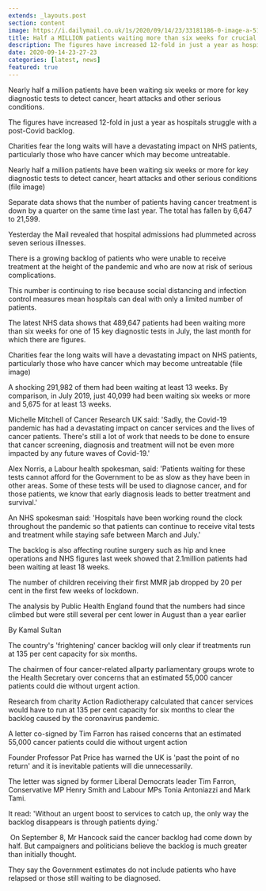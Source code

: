 ```yaml
---
extends: _layouts.post
section: content
image: https://i.dailymail.co.uk/1s/2020/09/14/23/33181186-0-image-a-51_1600122235915.jpg 
title: Half a MILLION patients waiting more than six weeks for crucial cancer and heart attack diagnosis  
description: The figures have increased 12-fold in just a year as hospitals in the UK struggle with a post-Covid backlog. 
date: 2020-09-14-23-27-23 
categories: [latest, news] 
featured: true 
--- 
```

Nearly half a million patients have been waiting six weeks or more for key diagnostic tests to detect cancer, heart attacks and other serious conditions. 

The figures have increased 12-fold in just a year as hospitals struggle with a post-Covid backlog. 

Charities fear the long waits will have a devastating impact on NHS patients, particularly those who have cancer which may become untreatable. 

Nearly half a million patients have been waiting six weeks or more for key diagnostic tests to detect cancer, heart attacks and other serious conditions (file image)

Separate data shows that the number of patients having cancer treatment is down by a quarter on the same time last year. The total has fallen by 6,647 to 21,599. 

Yesterday the Mail revealed that hospital admissions had plummeted across seven serious illnesses. 

There is a growing backlog of patients who were unable to receive treatment at the height of the pandemic and who are now at risk of serious complications. 

This number is continuing to rise because social distancing and infection control measures mean hospitals can deal with only a limited number of patients. 

The latest NHS data shows that 489,647 patients had been waiting more than six weeks for one of 15 key diagnostic tests in July, the last month for which there are figures. 

Charities fear the long waits will have a devastating impact on NHS patients, particularly those who have cancer which may become untreatable (file image)

A shocking 291,982 of them had been waiting at least 13 weeks. By comparison, in July 2019, just 40,099 had been waiting six weeks or more and 5,675 for at least 13 weeks. 

Michelle Mitchell of Cancer Research UK said: 'Sadly, the Covid-19 pandemic has had a devastating impact on cancer services and the lives of cancer patients. There's still a lot of work that needs to be done to ensure that cancer screening, diagnosis and treatment will not be even more impacted by any future waves of Covid-19.' 

Alex Norris, a Labour health spokesman, said: 'Patients waiting for these tests cannot afford for the Government to be as slow as they have been in other areas. Some of these tests will be used to diagnose cancer, and for those patients, we know that early diagnosis leads to better treatment and survival.' 

An NHS spokesman said: 'Hospitals have been working round the clock throughout the pandemic so that patients can continue to receive vital tests and treatment while staying safe between March and July.' 

The backlog is also affecting routine surgery such as hip and knee operations and NHS figures last week showed that 2.1million patients had been waiting at least 18 weeks. 

The number of children receiving their first MMR jab dropped by 20 per cent in the first few weeks of lockdown. 

The analysis by Public Health England found that the numbers had since climbed but were still several per cent lower in August than a year earlier

By Kamal Sultan

The country's 'frightening' cancer backlog will only clear if treatments run at 135 per cent capacity for six months. 

The chairmen of four cancer-related allparty parliamentary groups wrote to the Health Secretary over concerns that an estimated 55,000 cancer patients could die without urgent action. 

Research from charity Action Radiotherapy calculated that cancer services would have to run at 135 per cent capacity for six months to clear the backlog caused by the coronavirus pandemic. 

A letter co-signed by Tim Farron has raised concerns that an estimated 55,000 cancer patients could die without urgent action

Founder Professor Pat Price has warned the UK is 'past the point of no return' and it is inevitable patients will die unnecessarily. 

The letter was signed by former Liberal Democrats leader Tim Farron, Conservative MP Henry Smith and Labour MPs Tonia Antoniazzi and Mark Tami. 

It read: 'Without an urgent boost to services to catch up, the only way the backlog disappears is through patients dying.'

 On September 8, Mr Hancock said the cancer backlog had come down by half. But campaigners and politicians believe the backlog is much greater than initially thought. 

They say the Government estimates do not include patients who have relapsed or those still waiting to be diagnosed.

